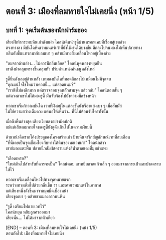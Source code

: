 # ตอนที่ 3: เมืองที่ลมหายใจไม่เคยนิ่ง (หน้า 1/5)
## บทที่ 1: จุดเริ่มต้นของนักฟาร์มของ

เสียงฝีเท้ากระทบหินเก่าดังแผ่ว ไคลน์เดินนำรูดี้ผ่านตรอกแคบที่เชื่อมสู่เขตล่าง  
ตรงทางลง มีบันไดหินเวทมนตร์เก่าที่ยังใช้งานได้บางขั้น ลึกลงไปจนมองไม่เห็นปลายทาง  
กลิ่นอับชื้นแทรกมากับลมเบา ๆ คล้ายมีบางสิ่งเคลื่อนไหวอยู่เบื้องล่าง

"ลมจากด้านล่าง... ไม่ควรมีกลิ่นเลือด" ไคลน์พูดพลางหยุดยืน  
เขาดึงผ้าคลุมพรางขึ้นคลุมหัว ปรับตำแหน่งคันธนูหลังไหล่

รูดี้ยืนลังเลอยู่ด้านหลัง เขามองบันไดที่ทอดลึกลงไปเหมือนไม่มีจุดจบ  
"คุณแน่ใจใช่ไหมว่าเควสนี้... แค่สอดแนม?"  
"เรายังไม่ลงลึกมาก แค่ตรวจสอบจุดหลักสามจุด แล้วกลับ" ไคลน์ตอบสั้น ๆ  
แต่ดวงตาเขาไม่ได้มองรูดี้ มันจับจ้องไปยังความมืดข้างหน้า

พวกเขาเริ่มก้าวลงบันได เวทที่ฝังอยู่ในแต่ละขั้นยังเรืองแสงเบา ๆ เมื่อสัมผัส  
ไม่ใช่ความสว่างเต็มดวง แต่พอให้เห็นว่า...ที่นี่ไม่ต้อนรับใครทั้งนั้น

เมื่อถึงพื้นล่างสุด เสียงเงียบลงอย่างผิดปกติ  
แม้แต่เสียงลมหายใจของรูดี้ยังดูดังเกินไปในความเงียบนี้

ด้านหน้าคือซากโค้งประตูของโครงสร้างเก่า ป้ายหินจารึกสัญลักษณ์เวทที่ลบเลือน  
"ที่นี่เคยเป็นจุดเชื่อมโยงกับทางใต้ดินของหอเวทเก่า" ไคลน์กล่าว  
เขาก้มลงแตะพื้น ปลายนิ้วสัมผัสคราบแห้งสีน้ำตาลแดงที่มุมกำแพง

"เลือดเหรอ?"  
"ใหม่เกินไปสำหรับที่ควรจะเป็น" ไคลน์ตอบ เขาหยิบขวดแก้วเล็ก ๆ ออกมาจากกระเป๋าและปาดคราบใส่ไว้

พวกเขาเริ่มเคลื่อนไหวไปทางจุดหมายแรก  
ระหว่างทางเต็มไปด้วยกลิ่นชื้น รา และเศษเวทมนตร์ในอากาศ  
แต่เสียงหนึ่งดังขึ้นมาจากมุมมืดเบื้องหน้า  
เสียงขูดเบา ๆ คล้ายขาแมลงลากบนหิน

"รูดี้ เตรียมไฟฉายเวทไว้"  
ไคลน์หยุด หยิบลูกศรออกมา  
เสียงนั้น... ไม่ได้มาจากตัวเดียว

[END] – ตอนที่ 3: เมืองที่ลมหายใจไม่เคยนิ่ง (หน้า 1/5)  
ตอนถัดไป: เมืองที่ลมหายใจไม่เคยนิ่ง 
